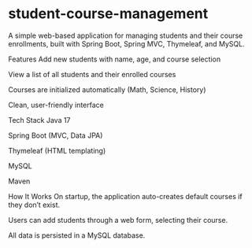 # student-course-management
A simple web-based application for managing students and their course enrollments, built with Spring Boot, Spring MVC, Thymeleaf, and MySQL.

Features
Add new students with name, age, and course selection

View a list of all students and their enrolled courses

Courses are initialized automatically (Math, Science, History)

Clean, user-friendly interface

Tech Stack
Java 17

Spring Boot (MVC, Data JPA)

Thymeleaf (HTML templating)

MySQL

Maven

How It Works
On startup, the application auto-creates default courses if they don’t exist.

Users can add students through a web form, selecting their course.

All data is persisted in a MySQL database.


